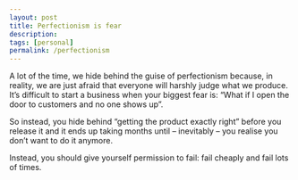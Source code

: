 ```yaml
---
layout: post
title: Perfectionism is fear
description:
tags: [personal]
permalink: /perfectionism
---
```


A lot of the time, we hide behind the guise of perfectionism because, in reality, we are just afraid that everyone will harshly judge what we produce. It’s difficult to start a business when your biggest fear is: “What if I open the door to customers and no one shows up”.

So instead, you hide behind “getting the product exactly right” before you release it and it ends up taking months until – inevitably – you realise you don’t want to do it anymore.

Instead, you should give yourself permission to fail: fail cheaply and fail lots of times.
